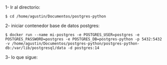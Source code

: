 1- Ir al directorio:

    $ cd /home/agustin/Documentos/postgres-python


2- iniciar contenedor base de datos postgres:

    $ docker run --name mi-postgres -e POSTGRES_USER=postgres -e POSTGRES_PASSWORD=postgres -e POSTGRES_DB=postgres-python -p 5432:5432 -v /home/agustin/Documentos/postgres-python/postgres-python-db:/var/lib/postgresql/data -d postgres:14

3- lo que sigue: